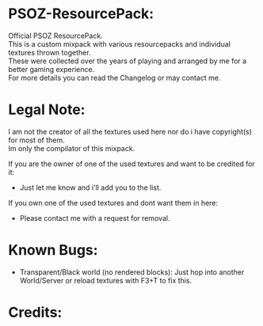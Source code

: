 # PSOZ-ResourcePack:

Official PSOZ ResourcePack. <br />
This is a custom mixpack with various resourcepacks and individual textures thrown together. <br />
These were collected over the years of playing and arranged by me for a better gaming experience. <br />
For more details you can read the Changelog or may contact me.

# Legal Note:

I am not the creator of all the textures used here nor do i have copyright(s) for most of them. <br />
Im only the compilator of this mixpack. <br />

If you are the owner of one of the used textures and want to be credited for it:
  - Just let me know and i'll add you to the list.

If you own one of the used textures and dont want them in here:
  - Please contact me with a request for removal.

# Known Bugs:

  - Transparent/Black world (no rendered blocks): Just hop into another World/Server or reload textures with F3+T to fix this.

# Credits:
